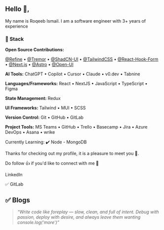 ## Hello 👋,

My name is Roqeeb Ismail. I am a software engineer with 3+ years of experience

### 🧩 Stack 

**Open Source Contributions:**  

[@Refine](https://github.com/refinedev/refine)  •  [@Tremor](https://github.com/tremorlabs/tremor)   •  [@ShadCN-UI](https://github.com/shadcn-ui/ui)   •  [@TailwindCSS](https://github.com/tailwindlabs/tailwindcss)  •  [@React-Hook-Form](https://github.com/react-hook-form/react-hook-form) • [@Next.js](https://github.com/vercel/next.js)   •  [@Astro](https://github.com/withastro/astro)  •  [@Open-UI](https://github.com/WICG/open-ui)  


**AI Tools:** ChatGPT  •  Copilot  •  Cursor  •  Claude  •  v0.dev  •  Tabnine   

**Languages/Frameworks:**  React   •  NextJS  •  JavaScript  •  TypeScript  •  Figma

**State Management:**  Redux

**UI Frameworks:**  Tailwind  •  MUI  •  SCSS  

**Version Control:**  Git  •  GitHub  •  GitLab   

**Project Tools:**  MS Teams  •  GitHub  •  Trello  •  Basecamp  •  Jira  •  Azure DevOps  •  Asana  •  wrike  

<!--
**💼 Languages Previously Used:** Angular ✅ | Java ✅ | C# && .Net ✅
-->
Currently Learning: ✔️ Node - MongoDB

Thanks for checking out my profile, it is a pleasure to meet you 🤝.

Do follow 👍 if you'd like to connect with me 💪

LinkedIn

✅ GitLab

✅ Blogs
---

> *“Write code like foreplay — slow, clean, and full of intent. Debug with passion, deploy with desire, and always leave them wanting console.log('more')”*

